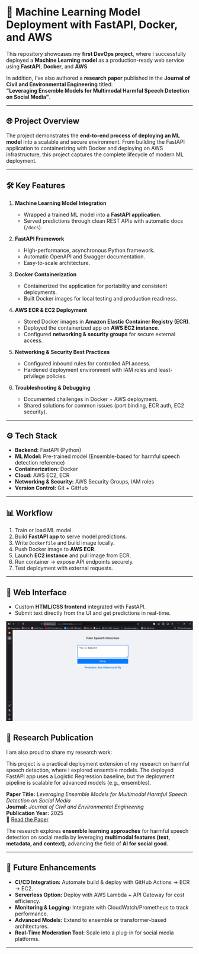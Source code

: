 # 🚀 Machine Learning Model Deployment with FastAPI, Docker, and AWS  

This repository showcases my **first DevOps project**, where I successfully deployed a **Machine Learning model** as a production-ready web service using **FastAPI**, **Docker**, and **AWS**.  

In addition, I’ve also authored a **research paper** published in the **Journal of Civil and Environmental Engineering** titled:  
**"Leveraging Ensemble Models for Multimodal Harmful Speech Detection on Social Media"**.  

---

## 🌐 Project Overview  
The project demonstrates the **end-to-end process of deploying an ML model** into a scalable and secure environment. From building the FastAPI application to containerizing with Docker and deploying on AWS infrastructure, this project captures the complete lifecycle of modern ML deployment.  

---

## 🛠️ Key Features  

1. **Machine Learning Model Integration**  
   - Wrapped a trained ML model into a **FastAPI application**.  
   - Served predictions through clean REST APIs with automatic docs (`/docs`).  

2. **FastAPI Framework**  
   - High-performance, asynchronous Python framework.  
   - Automatic OpenAPI and Swagger documentation.  
   - Easy-to-scale architecture.  

3. **Docker Containerization**  
   - Containerized the application for portability and consistent deployments.  
   - Built Docker images for local testing and production readiness.  

4. **AWS ECR & EC2 Deployment**  
   - Stored Docker images in **Amazon Elastic Container Registry (ECR)**.  
   - Deployed the containerized app on **AWS EC2 instance**.  
   - Configured **networking & security groups** for secure external access.  

5. **Networking & Security Best Practices**  
   - Configured inbound rules for controlled API access.  
   - Hardened deployment environment with IAM roles and least-privilege policies.  

6. **Troubleshooting & Debugging**  
   - Documented challenges in Docker + AWS deployment.  
   - Shared solutions for common issues (port binding, ECR auth, EC2 security).  

---

## ⚙️ Tech Stack  
- **Backend:** FastAPI (Python)  
- **ML Model:** Pre-trained model (Ensemble-based for harmful speech detection reference)  
- **Containerization:** Docker  
- **Cloud:** AWS EC2, ECR  
- **Networking & Security:** AWS Security Groups, IAM roles  
- **Version Control:** Git + GitHub  

---

## 📊 Workflow  

1. Train or load ML model.  
2. Build **FastAPI app** to serve model predictions.  
3. Write `Dockerfile` and build image locally.  
4. Push Docker image to **AWS ECR**.  
5. Launch **EC2 instance** and pull image from ECR.  
6. Run container → expose API endpoints securely.  
7. Test deployment with external requests.  

---

## 🎨 Web Interface  
- Custom **HTML/CSS frontend** integrated with FastAPI.  
- Submit text directly from the UI and get predictions in real-time.  

![Demo Screenshot](Images/Screenshot%202025-09-04%20222950.png)


## 📜 Research Publication  

I am also proud to share my research work:  

This project is a practical deployment extension of my research on harmful speech detection, where I explored ensemble models. The deployed FastAPI app uses a Logistic Regression baseline, but the deployment pipeline is scalable for advanced models (e.g., ensembles).

**Paper Title:** *Leveraging Ensemble Models for Multimodal Harmful Speech Detection on Social Media*  
**Journal:** *Journal of Civil and Environmental Engineering*  
**Publication Year:** 2025  
📄 [Read the Paper](https://ijcee.in/volume-12-issue-10-2024/)  

The research explores **ensemble learning approaches** for harmful speech detection on social media by leveraging **multimodal features (text, metadata, and context)**, advancing the field of **AI for social good**.  

---

## 🔮 Future Enhancements  
- **CI/CD Integration:** Automate build & deploy with GitHub Actions → ECR → EC2.  
- **Serverless Option:** Deploy with AWS Lambda + API Gateway for cost efficiency.  
- **Monitoring & Logging:** Integrate with CloudWatch/Prometheus to track performance.  
- **Advanced Models:** Extend to ensemble or transformer-based architectures.  
- **Real-Time Moderation Tool:** Scale into a plug-in for social media platforms.  
 
---
